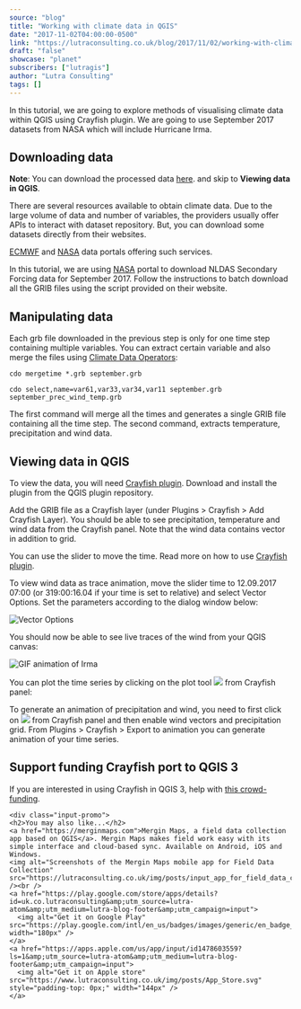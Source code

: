 ```yaml
---
source: "blog"
title: "Working with climate data in QGIS"
date: "2017-11-02T04:00:00-0500"
link: "https://lutraconsulting.co.uk/blog/2017/11/02/working-with-climate-data-in-qgis/"
draft: "false"
showcase: "planet"
subscribers: ["lutragis"]
author: "Lutra Consulting"
tags: []
---
```


<p>In this tutorial, we are going to explore methods of visualising climate data within QGIS using Crayfish plugin. We are going to use September 2017 datasets from NASA which will include Hurricane Irma.</p>

<!-- more -->

<h2 id="downloading-data">Downloading data</h2>
<p><strong>Note</strong>: You can download the processed data <a href="https://dl.dropboxusercontent.com/s/uq4hvn919359b9w/september_prec_wind_temp.grb.zip">here</a>. and skip to <strong>Viewing data in QGIS</strong>.</p>

<p>There are several resources available to obtain climate data. Due to the large volume of data and number of variables, the providers usually offer APIs to interact with dataset repository. But, you can download some datasets directly from their websites.</p>

<p><a href="http://apps.ecmwf.int/datasets/data/interim-full-daily/levtype=sfc/">ECMWF</a> and <a href="https://disc.gsfc.nasa.gov/mirador-guide">NASA</a> data portals offering such services.</p>

<p>In this tutorial, we are using <a href="https://disc.gsfc.nasa.gov/mirador-guide">NASA</a> portal to download NLDAS Secondary Forcing data for September 2017. Follow the instructions to batch download all the GRIB files using the script provided on their website.</p>

<h2 id="manipulating-data">Manipulating data</h2>
<p>Each grb file downloaded in the previous step is only for one time step containing multiple variables. You can extract certain variable and also merge the files using <a href="https://code.mpimet.mpg.de/projects/cdo/">Climate Data Operators</a>:</p>

<p><code class="highlighter-rouge">cdo mergetime *.grb september.grb</code></p>

<p><code class="highlighter-rouge">cdo select,name=var61,var33,var34,var11 september.grb september_prec_wind_temp.grb</code></p>

<p>The first command will merge all the times and generates a single GRIB file containing all the time step. The second command, extracts temperature, precipitation and wind data.</p>

<h2 id="viewing-data-in-qgis">Viewing data in QGIS</h2>
<p>To view the data, you will need <a href="https://www.lutraconsulting.co.uk/projects/crayfish">Crayfish plugin</a>. Download and install the plugin from the QGIS plugin repository.</p>

<p>Add the GRIB file as a Crayfish layer (under Plugins &gt; Crayfish &gt; Add Crayfish Layer). You should be able to see precipitation, temperature and wind data from the Crayfish panel. Note that the wind data contains vector in addition to grid.</p>

<p>You can use the slider to move the time. Read more on how to use <a href="https://www.lutraconsulting.co.uk/projects/crayfish/wiki">Crayfish plugin</a>.</p>

<p>To view wind data as trace animation, move the slider time to 12.09.2017 07:00 (or 319:00:16.04 if your time is set to relative) and select Vector Options. Set the parameters according to the dialog window below:</p>

<p><img alt="Vector Options" src="https://www.lutraconsulting.co.uk/img/posts/crayfish_irma_vector_option.png" /></p>

<p>You should now be able to see live traces of the wind from your QGIS canvas:</p>

<p><img alt="GIF animation of Irma" src="https://www.lutraconsulting.co.uk/img/posts/crayfish_irma.gif" /></p>

<p>You can plot the time series by clicking on the plot tool <img src="https://www.lutraconsulting.co.uk/img/posts/crayfish_wiki_gui_plot.png" /> from Crayfish panel:</p>

<center>
  
</center>

<p>To generate an animation of precipitation and wind, you need to first click on <img src="https://www.lutraconsulting.co.uk/img/posts/crayfish_wiki_gui_lock.png" /> from Crayfish panel and then enable wind vectors and precipitation grid. From Plugins &gt; Crayfish &gt; Export to animation you can generate animation of your time series.</p>

<center>
  
</center>

<h2 id="support-funding-crayfish-port-to-qgis-3">Support funding Crayfish port to QGIS 3</h2>
<p>If you are interested in using Crayfish in QGIS 3, help with <a href="https://www.lutraconsulting.co.uk/crowdfunding/qgis-crayfish-3/">this crowd-funding</a>.</p>

    <div class="input-promo">
    <h2>You may also like...</h2>
    <a href="https://merginmaps.com">Mergin Maps, a field data collection app based on QGIS</a>. Mergin Maps makes field work easy with its simple interface and cloud-based sync. Available on Android, iOS and Windows.
    <img alt="Screenshots of the Mergin Maps mobile app for Field Data Collection" src="https://lutraconsulting.co.uk/img/posts/input_app_for_field_data_collection.jpg" /><br />
    <a href="https://play.google.com/store/apps/details?id=uk.co.lutraconsulting&amp;utm_source=lutra-atom&amp;utm_medium=lutra-blog-footer&amp;utm_campaign=input">
      <img alt="Get it on Google Play" src="https://play.google.com/intl/en_us/badges/images/generic/en_badge_web_generic.png" width="180px" />
    </a>
    <a href="https://apps.apple.com/us/app/input/id1478603559?ls=1&amp;utm_source=lutra-atom&amp;utm_medium=lutra-blog-footer&amp;utm_campaign=input">
      <img alt="Get it on Apple store" src="https://www.lutraconsulting.co.uk/img/posts/App_Store.svg" style="padding-top: 0px;" width="144px" />
    </a>
  </div>
